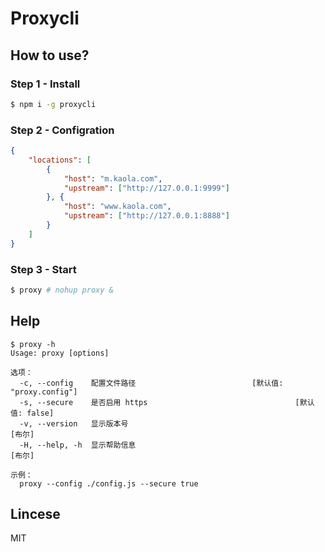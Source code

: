 # Proxycli

## How to use?
### Step 1 - Install
```bash
$ npm i -g proxycli
```

### Step 2 - Configration
```json
{
    "locations": [
        {
            "host": "m.kaola.com",
            "upstream": ["http://127.0.0.1:9999"]
        }, {
            "host": "www.kaola.com",
            "upstream": ["http://127.0.0.1:8888"]
        }
    ]
}
```

### Step 3 - Start
```bash
$ proxy # nohup proxy &
```

## Help
```
$ proxy -h
Usage: proxy [options]

选项：
  -c, --config    配置文件路径                          [默认值: "proxy.config"]
  -s, --secure    是否启用 https                                 [默认值: false]
  -v, --version   显示版本号                                              [布尔]
  -H, --help, -h  显示帮助信息                                            [布尔]

示例：
  proxy --config ./config.js --secure true
```

## Lincese 
MIT